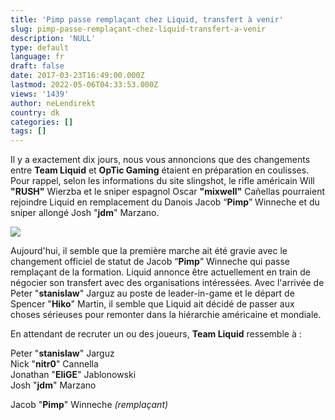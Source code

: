 ```yaml
---
title: 'Pimp passe remplaçant chez Liquid, transfert à venir'
slug: pimp-passe-remplaçant-chez-liquid-transfert-a-venir
description: 'NULL'
type: default
language: fr
draft: false
date: 2017-03-23T16:49:00.000Z
lastmod: 2022-05-06T04:33:53.000Z
views: '1439'
author: neLendirekt
country: dk
categories: []
tags: []
---
```

Il y a exactement dix jours, nous vous annoncions que des changements entre **Team Liquid** et **OpTic Gaming** étaient en préparation en coulisses. Pour rappel, selon les informations du site slingshot, le rifle américain Will **"RUSH"** Wierzba et le sniper espagnol Oscar **"mixwell"** Cañellas pourraient rejoindre Liquid en remplacement du Danois Jacob “**Pimp**” Winneche et du sniper allongé Josh "**jdm**" Marzano.

![](/storage/images/58d3fc92837e0_14776865649701jpeg.jpeg)

Aujourd'hui, il semble que la première marche ait été gravie avec le changement officiel de statut de Jacob “**Pimp**” Winneche qui passe remplaçant de la formation. Liquid annonce être actuellement en train de négocier son transfert avec des organisations intéressées. Avec l'arrivée de Peter "**stanislaw**" Jarguz au poste de leader-in-game et le départ de Spencer "**Hiko**" Martin, il semble que Liquid ait décidé de passer aux choses sérieuses pour remonter dans la hiérarchie américaine et mondiale.

En attendant de recruter un ou des joueurs, **Team Liquid** ressemble à :

Peter "**stanislaw**" Jarguz  
Nick "**nitr0**" Cannella  
Jonathan "**EliGE**" Jablonowski  
Josh "**jdm**" Marzano  
  
Jacob "**Pimp**" Winneche _(remplaçant)_
